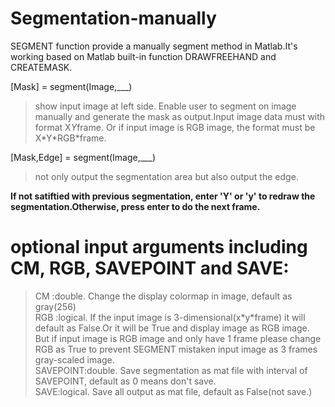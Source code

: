 # Segmentation-manually
SEGMENT function provide a manually segment method in Matlab.It's working based on Matlab built-in function DRAWFREEHAND and CREATEMASK.


\[Mask] = segment(Image,\_\_\_) <br>
>show input image at left side. Enable user to segment on image manually and generate the mask as output.Input image data must with format X*Y*frame. Or if input image
>is RGB image, the format must be X\*Y\*RGB\*frame.

\[Mask,Edge] = segment(Image,\_\_\_) <br>
>not only output the segmentation area but also output the edge.

**If not satiftied with previous segmentation, enter 'Y' or 'y' to redraw the segmentation.Otherwise, press enter to do the next frame.**

# optional input arguments including CM, RGB, SAVEPOINT and SAVE:<br>
>CM :double. Change the display colormap in image, default as gray(256) <br>
>RGB :logical. If the input image is 3-dimensional(x\*y\*frame) it will default as False.Or it will be True and display image as RGB image. But if input image is RGB image and only have 1 frame please change RGB as True to prevent SEGMENT mistaken input image as 3 frames gray-scaled image. <br>
>SAVEPOINT:double. Save segmentation as mat file with interval of <br>SAVEPOINT, default as 0 means don't save. <br>
>SAVE:logical. Save all output as mat file, default as False(not save.)
